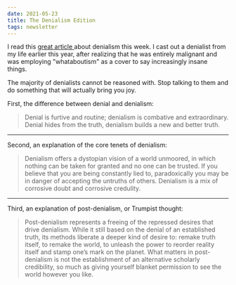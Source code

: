 ```yaml
---
date: 2021-05-23
title: The Denialism Edition
tags: newsletter
---
```


I read this [great article ](https://www.theguardian.com/news/2018/aug/03/denialism-what-drives-people-to-reject-the-truth)about denialism this week. I cast out a denialist from my life earlier this year, after realizing that he was entirely malignant and was employing "whataboutism" as a cover to say increasingly insane things. 

The majority of denialists cannot be reasoned with. Stop talking to them and do something that will actually bring you joy.

First, the difference between denial and denialism:

> Denial is furtive and routine; denialism is combative and extraordinary. Denial hides from the truth, denialism builds a new and better truth.

---

Second, an explanation of the core tenets of denialism:

> Denialism offers a dystopian vision of a world unmoored, in which nothing can be taken for granted and no one can be trusted. If you believe that you are being constantly lied to, paradoxically you may be in danger of accepting the untruths of others. Denialism is a mix of corrosive doubt and corrosive credulity.

---

Third, an explanation of post-denialism, or Trumpist thought:

> Post-denialism represents a freeing of the repressed desires that drive denialism. While it still based on the denial of an established truth, its methods liberate a deeper kind of desire to: remake truth itself, to remake the world, to unleash the power to reorder reality itself and stamp one’s mark on the planet. What matters in post-denialism is not the establishment of an alternative scholarly credibility, so much as giving yourself blanket permission to see the world however you like.